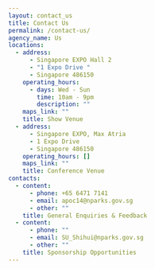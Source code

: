 ```yaml
---
layout: contact_us
title: Contact Us
permalink: /contact-us/
agency_name: Us
locations:
  - address:
      - Singapore EXPO Hall 2
      - "1 Expo Drive "
      - Singapore 486150
    operating_hours:
      - days: Wed - Sun
        time: 10am - 9pm
        description: ""
    maps_link: ""
    title: Show Venue
  - address:
      - Singapore EXPO, Max Atria
      - 1 Expo Drive
      - Singapore 486150
    operating_hours: []
    maps_link: ""
    title: Conference Venue
contacts:
  - content:
      - phone: +65 6471 7141
      - email: apoc14@nparks.gov.sg
      - other: ""
    title: General Enquiries & Feedback
  - content:
      - phone: ""
      - email: SU_Shihui@nparks.gov.sg
      - other: ""
    title: Sponsorship Opportunities
---
```

